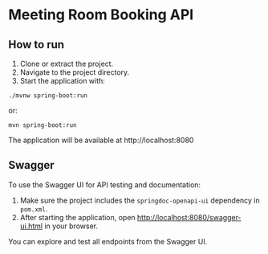 # Meeting Room Booking API

## How to run

1. Clone or extract the project.
2. Navigate to the project directory.
4. Start the application with:

```
./mvnw spring-boot:run
```

or:

```
mvn spring-boot:run
```

The application will be available at http://localhost:8080

## Swagger

To use the Swagger UI for API testing and documentation:

1. Make sure the project includes the `springdoc-openapi-ui` dependency in `pom.xml`.
2. After starting the application, open [http://localhost:8080/swagger-ui.html](http://localhost:8080/swagger-ui.html) in your browser.

You can explore and test all endpoints from the Swagger UI.
